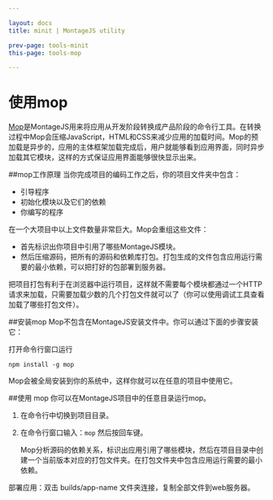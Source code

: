 ```yaml
---

layout: docs
title: minit | MontageJS utility

prev-page: tools-minit
this-page: tools-mop

---
```


使用mop
======
[Mop](https://github.com/montagejs/mop#montage-optimizer)是MontageJS用来将应用从开发阶段转换成产品阶段的命令行工具。在转换过程中Mop会压缩JavaScript，HTML和CSS来减少应用的加载时间。Mop的预加载是异步的，应用的主体框架加载完成后，用户就能够看到应用界面，同时异步加载其它模块，这样的方式保证应用界面能够很快显示出来。

##mop工作原理
当你完成项目的编码工作之后，你的项目文件夹中包含：

* 引导程序
* 初始化模块以及它们的依赖
* 你编写的程序

在一个大项目中以上文件数量非常巨大。Mop会重组这些文件：

* 首先标识出你项目中引用了哪些MontageJS模块。
* 然后压缩源码，把所有的源码和依赖库打包。打包生成的文件包含应用运行需要的最小依赖，可以把打好的包部署到服务器。

把项目打包有利于在浏览器中运行项目，这样就不需要每个模块都通过一个HTTP请求来加载，只需要加载少数的几个打包文件就可以了（你可以使用调试工具查看加载了哪些打包文件）。

##安装mop
Mop不包含在MontageJS安装文件中。你可以通过下面的步骤安装它：

打开命令行窗口运行 

	npm install -g mop

Mop会被全局安装到你的系统中，这样你就可以在任意的项目中使用它。

##使用 mop
你可以在MontageJS项目中的任意目录运行mop。

1. 在命令行中切换到项目目录。
2. 在命令行窗口输入：`mop` 然后按回车键。

	Mop分析源码的依赖关系，标识出应用引用了哪些模块，然后在项目目录中创建一个当前版本对应的打包文件夹。在打包文件夹中包含应用运行需要的最小依赖。

部署应用：双击 builds/app-name 文件夹连接，复制全部文件到web服务器。